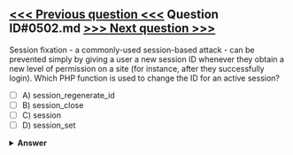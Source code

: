 [<<< Previous question <<<](0501.md)   Question ID#0502.md   [>>> Next question >>>](0503.md)
---

Session fixation - a commonly-used session-based attack - can be prevented simply by giving a user a new session ID whenever they obtain a new level of permission on a site (for instance, after they successfully login). Which PHP function is used to change the ID for an active session?

- [ ] A) session_regenerate_id
- [ ] B) session_close
- [ ] C) session
- [ ] D) session_set

<details><summary><b>Answer</b></summary>
<p>
  Answer: <strong>A</strong>
</p>
</details>
